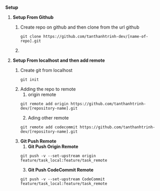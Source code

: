 **Setup**

 1. **Setup From Github**
    1. Create repo on github and then clone from the url github
       ```shell
       git clone https://github.com/tanthanhtrinh-dev/[name-of-repo].git
       ```
    2. 

 2. **Setup From localhost and then add remote**
    1. Create git from localhost
       ```shell
       git init 
       ```
    2. Adding the repo to remote
       1. origin remote
        ```shell
        git remote add origin https://github.com/tanthanhtrinh-dev/[repository-name].git
        ```
        2. Ading other remote
        ```shell
        git remote add codecommit https://github.com/tanthanhtrinh-dev/[repository-name].git
        ```
    3. **Git Push Remote**
       1. **Git Push Origin Remote**
       ```
       git push -v --set-upstream origin feature/task_local:feature/task_remote
       ```
       3. **Git Push CodeCommit Remote**
        ```
        git push -v --set-upstream CodeCommit feature/task_local:feature/task_remote
        ```